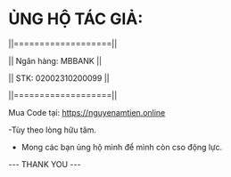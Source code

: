 # ỦNG HỘ TÁC GIẢ:
||===================||                                                                                                                                                                                           

||   Ngân hàng: MBBANK   ||

||   STK: 02002310200099   ||

||===================||

Mua Code tại: https://nguyenamtien.online

-Tùy theo lòng hữu tâm.
- Mong các bạn ủng hộ mình để mình còn cso động lực.

--- THANK YOU ---
